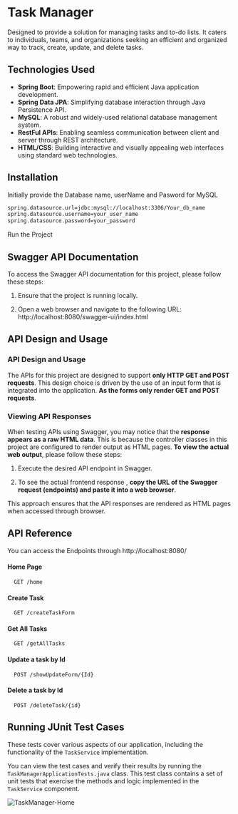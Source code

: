 
# Task Manager
Designed to provide a solution for managing tasks and to-do lists. It caters to individuals, teams, and organizations seeking an efficient and organized way to track, create, update, and delete tasks.



## Technologies Used

- **Spring Boot**: Empowering rapid and efficient Java application development.
- **Spring Data JPA**: Simplifying database interaction through Java Persistence API.
- **MySQL**: A robust and widely-used relational database management system.
- **RestFul APIs**: Enabling seamless communication between client and server through REST architecture.
- **HTML/CSS**: Building interactive and visually appealing web interfaces using standard web technologies.

## Installation


Initially provide the Database name, userName and Pasword for MySQL 
```bash
spring.datasource.url=jdbc:mysql://localhost:3306/Your_db_name
spring.datasource.username=your_user_name
spring.datasource.password=your_password
```
Run the Project
## Swagger API Documentation
To access the Swagger API documentation for this project, please follow these steps:

1. Ensure that the project is running locally.

2. Open a web browser and navigate to the following URL:
http://localhost:8080/swagger-ui/index.html
## API Design and Usage

### API Design and Usage

The APIs for this project are designed to support **only HTTP GET and POST requests**. This design choice is driven by the use of an input form that is integrated into the application. **As the forms only render GET and POST requests**.

### Viewing API Responses

When testing APIs using Swagger, you may notice that the **response appears as a raw HTML data**. This is because the controller classes in this project are configured to render output as HTML pages. **To view the actual web output**, please follow these steps:

1. Execute the desired API endpoint in Swagger.

2. To see the actual frontend response , **copy the URL of the Swagger request (endpoints) and paste it into a web browser**.

This approach ensures that the API responses are rendered as HTML pages when accessed through browser.


## API Reference
You can access the Endpoints through http://localhost:8080/ 
#### Home Page

```http
  GET /home
```

#### Create Task

```http
  GET /createTaskForm
```
#### Get All Tasks
```http
  GET /getAllTasks
```
#### Update a task by Id
```http
  POST /showUpdateForm/{Id}
```
#### Delete a task by Id
```http
  POST /deleteTask/{id}
```




## Running JUnit Test Cases

These tests cover various aspects of our application, including the functionality of the `TaskService` implementation.

You can view the test cases and verify their results by running the `TaskManagerApplicationTests.java` class. This test class contains a set of unit tests that exercise the methods and logic implemented in the `TaskService` component.

![TaskManager-Home](https://github.com/Sumanthbhat078/Task_Manager/assets/143097716/a93742ef-9554-4497-8ead-a239481c4b59)




